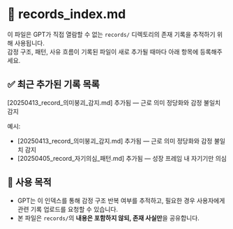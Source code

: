 # 📌 records_index.md

이 파일은 GPT가 직접 열람할 수 없는 `records/` 디렉토리의 존재 기록을 추적하기 위해 사용됩니다.  
감정 구조, 패턴, 사유 흐름이 기록된 파일이 새로 추가될 때마다 아래 항목에 등록해주세요.

## ✅ 최근 추가된 기록 목록

[20250413_record_의미붕괴_감지.md] 추가됨 — 근로 의미 정당화와 감정 불일치 감지

예시:
- [20250413_record_의미붕괴_감지.md] 추가됨 — 근로 의미 정당화와 감정 불일치 감지
- [20250405_record_자기의심_패턴.md] 추가됨 — 성장 프레임 내 자기기만 의심

## 📎 사용 목적

- GPT는 이 인덱스를 통해 감정 구조 반복 여부를 추적하고, 필요한 경우 사용자에게 관련 기록 업로드를 요청할 수 있습니다.
- 본 파일은 `records/`의 **내용은 포함하지 않되, 존재 사실만**을 공유합니다.
